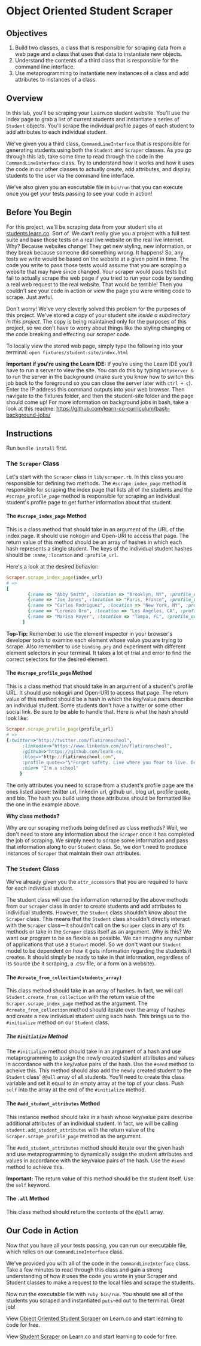 # Object Oriented Student Scraper

## Objectives

1. Build two classes, a class that is responsible for scraping data from a web page and a class that uses that data to instantiate new objects.
3. Understand the contents of a third class that is responsible for the command line interface.
2. Use metaprogramming to instantiate new instances of a class and add attributes to instances of a class.

## Overview

In this lab, you'll be scraping your Learn.co student website. You'll use the index page to grab a list of current students and instantiate a series of `Student` objects. You'll scrape the individual profile pages of each student to add attributes to each individual student.

We've given you a third class, `CommandLineInterface` that is responsible for generating students using both the `Student` and `Scraper` classes. As you go through this lab, take some time to read through the code in the `CommandLineInterface` class. Try to understand how it works and how it uses the code in our other classes to actually create, add attributes, and display students to the user via the command line interface.

We've also given you an executable file in `bin/run` that you can execute once you get your tests passing to see your code in action!

## Before You Begin

For this project, we'll be scraping data from your student site at [students.learn.co](http://students.learn.co/). Sort of. We can't really give you a project with a full test suite and base those tests on a real live website on the real live internet. Why? Because websites change! They get new styling, new information, or they break because someone did something wrong. It happens! So, any tests we write would be based on the website at a given point in time. The code you write to pass those tests would assume that you are scraping a website that may have since changed. Your scraper would pass tests but fail to actually scrape the web page if you tried to run your code by sending a real web request to the real website. That would be terrible! Then you couldn't see your code in action or view the page you were writing code to scrape. Just awful.

Don't worry! We've very cleverly solved this problem for the purposes of this project. We've stored a copy of your student site *inside a subdirectory in this project*. The copy is being maintained only for the purposes of this project, so we don't have to worry about things like the styling changing or the code breaking and effecting our scraper code.

To locally view the stored web page, simply type the following into your terminal: `open fixtures/student-site/index.html`

**Important if you're using the Learn IDE:** If you're using the Learn IDE you'll have to run a server to view the site. You can do this by typing `httpserver &` to run the server in the background (make sure you know how to switch this job back to the foreground so you can close the server later with `ctrl + c`). Enter the IP address this command outputs into your web browser.  Then navigate to the fixtures folder, and then the student-site folder and the page should come up! For more information on background jobs in bash, take a look at this readme: https://github.com/learn-co-curriculum/bash-background-jobs/

## Instructions

Run `bundle install` first.

### The `Scraper` Class

Let's start with the `Scraper` class in `lib/scraper.rb`. In this class you are responsible for defining two methods. The `#scrape_index_page` method is responsible for scraping the index page that lists all of the students and the `#scrape_profile_page` method is responsible for scraping an individual student's profile page to get further information about that student.

#### The `#scrape_index_page` Method

This is a class method that should take in an argument of the URL of the index page. It should use nokogiri and Open-URI to access that page. The return value of this method should be an array of hashes in which each hash represents a single student. The keys of the individual student hashes should be `:name`, `:location` and `:profile_url`.

Here's a look at the desired behavior:

```ruby
Scraper.scrape_index_page(index_url)
# => 
[
        {:name => "Abby Smith", :location => "Brooklyn, NY", :profile_url => "./fixtures/student-site/students/abby-smith.html"},
        {:name => "Joe Jones", :location => "Paris, France", :profile_url => "./fixtures/student-site/students/joe-jonas.html"},
        {:name => "Carlos Rodriguez", :location => "New York, NY", :profile_url => "./fixtures/student-site/students/carlos-rodriguez.html"},
        {:name => "Lorenzo Oro", :location => "Los Angeles, CA", :profile_url => "./fixtures/student-site/students/lorenzo-oro.html"},
        {:name => "Marisa Royer", :location => "Tampa, FL", :profile_url => "./fixtures/student-site/students/marisa-royer.html"}
      ]
```

**Top-Tip:** Remember to use the element inspector in your browser's developer tools to examine each element whose value you are trying to scrape. Also remember to use `binding.pry` and experiment with different element selectors in your terminal. It takes a lot of trial and error to find the correct selectors for the desired element.

#### The `#scrape_profile_page` Method

This is a class method that should take in an argument of a student's profile URL. It should use nokogiri and Open-URI to access that page. The return value of this method should be a hash in which the key/value pairs describe an individual student. Some students don't have a twitter or some other social link. Be sure to be able to handle that. Here is what the hash should look like:

```ruby
Scraper.scrape_profile_page(profile_url)
# => 
{:twitter=>"http://twitter.com/flatironschool",
      :linkedin=>"https://www.linkedin.com/in/flatironschool",
      :github=>"https://github.com/learn-co,
      :blog=>"http://flatironschool.com",
      :profile_quote=>"\"Forget safety. Live where you fear to live. Destroy your reputation. Be notorious.\" - Rumi",
      :bio=> "I'm a school"
     }
```

The only attributes you need to scrape from a student's profile page are the ones listed above: twitter url, linkedin url, github url, blog url, profile quote, and bio. The hash you build using those attributes should be formatted like the one in the example above.

**Why class methods?**

Why are our scraping methods being defined as class methods? Well, we don't need to store any information about the `Scraper` once it has completed the job of scraping. We simply need to scrape some information and pass that information along to our `Student` class. So, we don't need to produce instances of `Scraper` that maintain their own attributes.

### The `Student` Class

We've already given you the `attr_accessors` that you are required to have for each individual student.

The student class will use the information returned by the above methods from our `Scraper` class in order to create students and add attributes to individual students. However, the `Student` class shouldn't know about the `Scraper` class. This means that the `Student` class shouldn't directly interact with the `Scraper` class––it shouldn't call on the `Scraper` class in any of its methods or take in the `Scraper` class itself as an argument. Why is this? We want our program to be as flexible as possible. We can imagine any number of applications that use a `Student` model. So we don't want our `Student` model to be dependent on *how* it gets information regarding the students it creates. It should simply be ready to take in that information, regardless of its source (be it scraping, a .csv file, or a form on a website).

#### The `#create_from_collection(students_array)`

This class method should take in an array of hashes. In fact, we will call `Student.create_from_collection` with the return value of the `Scraper.scrape_index_page` method as the argument. The `#create_from_collection` method should iterate over the array of hashes and create a new individual student using each hash. This brings us to the `#initialize` method on our `Student` class.

##### The `#initialize` Method

The `#initialize` method should take in an argument of a hash and use metaprogramming to assign the newly created student attributes and values in accordance with the key/value pairs of the hash. Use the `#send` method to acheive this. This method should also add the newly created student to the `Student` class' `@@all` array of all students. You'll need to create this class variable and set it equal to an empty array at the top of your class. Push `self` into the array at the end of the `#initialize` method.

#### The `#add_student_attributes` Method

This instance method should take in a hash whose key/value pairs describe additional attributes of an individual student. In fact, we will be calling `student.add_student_attributes` with the return value of the `Scraper.scrape_profile_page` method as the argument.

The `#add_student_attributes` method should iterate over the given hash and use metaprogramming to dynamically assign the student attributes and values in accordance with the key/value pairs of the hash. Use the `#send` method to achieve this.

**Important:** The return value of this method should be the student itself. Use the `self` keyword.

#### The `.all` Method

This class method should return the contents of the `@@all` array.

## Our Code in Action

Now that you have all your tests passing, you can run our executable file, which relies on our `CommandLineInterface` class.

We've provided you with all of the code in the `CommandLineInterface` class. Take a few minutes to read through this class and gain a strong understanding of how it uses the code you wrote in your Scraper and Student classes to make a request to the local files and scrape the students.

Now run the executable file with `ruby bin/run`. You should see all of the students you scraped and instantiated `puts`-ed out to the terminal. Great job!

<p data-visibility='hidden'>View <a href='https://learn.co/lessons/oo-student-scraper' title='Object Oriented Student Scraper'>Object Oriented Student Scraper</a> on Learn.co and start learning to code for free.</p>

<p class='util--hide'>View <a href='https://learn.co/lessons/oo-student-scraper'>Student Scraper</a> on Learn.co and start learning to code for free.</p>
